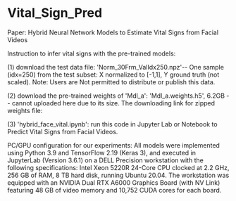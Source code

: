 # Vital_Sign_Pred
Paper: Hybrid Neural Network Models to Estimate Vital Signs from Facial Videos

Instruction to infer vital signs with the pre-trained models:

(1) download the test data file: 'Norm_30Frm_ValIdx250.npz'-- One sample (idx=250) from the test subset: X normalized to [-1,1], Y ground truth (not scaled). Note: Users are Not permitted to distribute or publish this data.

(2) download the pre-trained weights of 'Mdl_a': 'Mdl_a.weights.h5', 6.2GB -- cannot uploaded here due to its size. The downloading link for zipped weights file: 

(3) 'hybrid_face_vital.ipynb': run this code in Jupyter Lab or Notebook to Predict Vital Signs from Facial Videos.

PC/GPU configuration for our experiments: 
All models were implemented using Python 3.9 and TensorFlow 2.19 (Keras 3), and executed in JupyterLab (Version 3.6.1) on a DELL Precision workstation with the following specifications: Intel Xeon 5220R 24-Core CPU clocked at 2.2 GHz, 256 GB of RAM, 8 TB hard disk, running Ubuntu 20.04. The workstation was equipped with an NVIDIA Dual RTX A6000 Graphics Board (with NV Link) featuring 48 GB of video memory and 10,752 CUDA cores for each board. 
